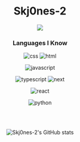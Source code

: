 <div align="center">
<h1>Skj0nes-2</h1>
  
  ![](https://komarev.com/ghpvc/?username=skj0nes-2)

<h3>Languages I Know</h3>

  <img src="https://img.shields.io/badge/Knows-CSS-blue/?logo=css&logoColor=warning&color=blue" alt="css">
  
  <img src="https://img.shields.io/badge/Knows-HTML-blue/?logo=html5&logoColor=warning&color=orange" alt="html">

  <img src="https://img.shields.io/badge/Knows-Javascript-blue/?logo=javascript&logoColor=warning&color=yellow" alt="javascript"><br>

  <img src="https://img.shields.io/badge/Knows-Typescript-blue/?logo=typescript&logoColor=warning&color=blue" alt="typescript">

  <img src="https://img.shields.io/badge/Knows-Next.JS-blue/?logo=nextdotjs&logoColor=warning&color=white" alt="next">

  <img src="https://img.shields.io/badge/Knows-React-blue/?logo=react&logoColor=warning&color=blue" alt="react"><br>

  <img src="https://img.shields.io/badge/Knows-Python-blue/?logo=python&logoColor=warning&color=blue" alt="python">

<br><br>

  ![Skj0nes-2's GitHub stats](https://github-readme-stats.vercel.app/api?username=skj0nes-2&show_icons=true&theme=dark)


</div>
